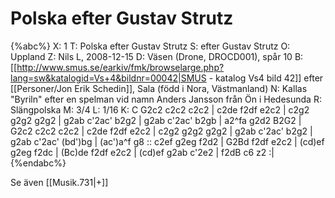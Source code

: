 # Polska efter Gustav Strutz

{%abc%}
X: 1
T: Polska efter Gustav Strutz
S: efter Gustav Strutz
O: Uppland
Z: Nils L, 2008-12-15
D: Väsen (Drone, DROCD001), spår 10
B: [[http://www.smus.se/earkiv/fmk/browselarge.php?lang=sw&katalogid=Vs+4&bildnr=00042|SMUS - katalog Vs4 bild 42]] efter [[Personer/Jon Erik Schedin]], Sala (född i Nora, Västmanland)
N: Kallas "Byriln" efter en spelman vid namn Anders Jansson från Ön i Hedesunda 
R: Slängpolska
M: 3/4
L: 1/16
K: C
G2c2 c2c2 c2c2 | c2de f2df e2c2 | c2g2 g2g2 g2g2 | g2ab c'2ac' b2g2 | g2ab c'2ac' b2gb | a2^fa g2d2 B2G2 | 
G2c2 c2c2 c2c2 | c2de f2df e2c2 | c2g2 g2g2 g2g2 | g2ab c'2ac' b2g2 | g2ab c'2ac' (bd')bg | (ac')a^f g8 ::
c2ef g2eg f2d2 | G2Bd f2df e2c2 | (cd)ef g2eg f2dc | (Bc)de f2df e2c2 | (cd)ef g2ab c'2e2 | f2dB c6 z2 :|
{%endabc%}

Se även [[Musik.731|+]]
